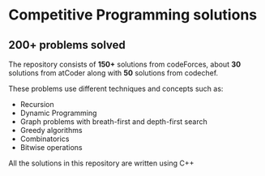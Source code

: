 # Competitive Programming solutions

## 200+ problems solved

 The repository consists of **150+** solutions from codeForces, about **30** solutions from atCoder along with **50** solutions from codechef. 
 
 These problems use different techniques and concepts such as:
 - Recursion
 - Dynamic Programming
 - Graph problems with breath-first and depth-first search
 - Greedy algorithms
 - Combinatorics
 - Bitwise operations
 
 All the solutions in this repository are written using C++
